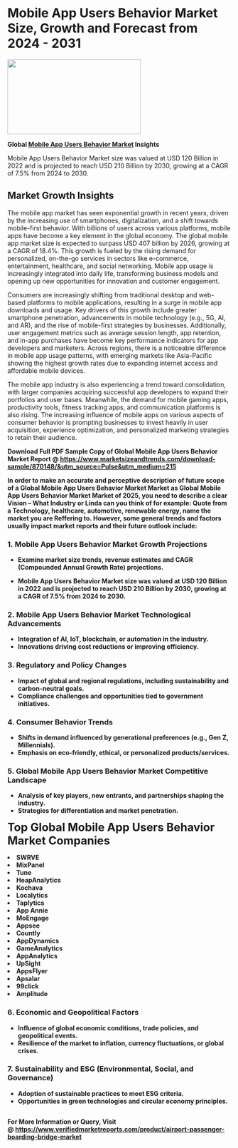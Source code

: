 <H1>Mobile App Users Behavior Market Size, Growth and Forecast from 2024 - 2031</H1><img class="aligncenter size-medium wp-image-584254" src="https://thirdeyenews.in/wp-content/uploads/2024/09/Global-Market-Research-300x168.jpeg" alt="" width="300" height="168" /><p><strong>Global&nbsp;<a href="https://www.marketsizeandtrends.com/download-sample/870148/&amp;utm_source=Pulse&amp;utm_medium=215">Mobile App Users Behavior Market</a> Insights</strong></p><p>Mobile App Users Behavior Market size was valued at USD 120 Billion in 2022 and is projected to reach USD 210 Billion by 2030, growing at a CAGR of 7.5% from 2024 to 2030.</p><p><h2>Market Growth Insights</h2> <p>The mobile app market has seen exponential growth in recent years, driven by the increasing use of smartphones, digitalization, and a shift towards mobile-first behavior. With billions of users across various platforms, mobile apps have become a key element in the global economy. The global mobile app market size is expected to surpass USD 407 billion by 2026, growing at a CAGR of 18.4%. This growth is fueled by the rising demand for personalized, on-the-go services in sectors like e-commerce, entertainment, healthcare, and social networking. Mobile app usage is increasingly integrated into daily life, transforming business models and opening up new opportunities for innovation and customer engagement.</p> <p><strong></strong></p> <p>Consumers are increasingly shifting from traditional desktop and web-based platforms to mobile applications, resulting in a surge in mobile app downloads and usage. Key drivers of this growth include greater smartphone penetration, advancements in mobile technology (e.g., 5G, AI, and AR), and the rise of mobile-first strategies by businesses. Additionally, user engagement metrics such as average session length, app retention, and in-app purchases have become key performance indicators for app developers and marketers. Across regions, there is a noticeable difference in mobile app usage patterns, with emerging markets like Asia-Pacific showing the highest growth rates due to expanding internet access and affordable mobile devices.</p> <p>The mobile app industry is also experiencing a trend toward consolidation, with larger companies acquiring successful app developers to expand their portfolios and user bases. Meanwhile, the demand for mobile gaming apps, productivity tools, fitness tracking apps, and communication platforms is also rising. The increasing influence of mobile apps on various aspects of consumer behavior is prompting businesses to invest heavily in user acquisition, experience optimization, and personalized marketing strategies to retain their audience.</p> <p><strong></p><p><span class=""><strong>Download Full PDF Sample Copy of Global Mobile App Users Behavior Market Report</strong> @ <a href="https://www.marketsizeandtrends.com/download-sample/870148/&amp;utm_source=Pulse&amp;utm_medium=215" target="_blank">https://www.marketsizeandtrends.com/download-sample/870148/&amp;utm_source=Pulse&amp;utm_medium=215</a></span></p><p>In order to make an accurate and perceptive description of future scope of a Global&nbsp;Mobile App Users Behavior Market Market as Global&nbsp;Mobile App Users Behavior Market Market of 2025, you need to describe a clear Vision &ndash; What Industry or Linda can you think of for example: Quote from a Technology, healthcare, automotive, renewable energy, name the market you are Reffering to. However, some general trends and factors usually impact market reports and their future outlook include:</p><h3>1.&nbsp;<strong>Mobile App Users Behavior Market Growth Projections</strong></h3><ul><li>Examine market size trends, revenue estimates and CAGR (Compounded Annual Growth Rate) projections.</li><li><p>Mobile App Users Behavior Market size was valued at USD 120 Billion in 2022 and is projected to reach USD 210 Billion by 2030, growing at a CAGR of 7.5% from 2024 to 2030.</p></li></ul><h3>2.&nbsp;<strong>Mobile App Users Behavior Market Technological Advancements</strong></h3><ul><li>Integration of AI, IoT, blockchain, or automation in the industry.</li><li>Innovations driving cost reductions or improving efficiency.</li></ul><h3>3.&nbsp;<strong>Regulatory and Policy Changes</strong></h3><ul><li>Impact of global and regional regulations, including sustainability and carbon-neutral goals.</li><li>Compliance challenges and opportunities tied to government initiatives.</li></ul><h3>4.&nbsp;<strong>Consumer Behavior Trends</strong></h3><ul><li>Shifts in demand influenced by generational preferences (e.g., Gen Z, Millennials).</li><li>Emphasis on eco-friendly, ethical, or personalized products/services.</li></ul><h3>5.&nbsp;<strong>Global Mobile App Users Behavior Market Competitive Landscape</strong></h3><ul><li>Analysis of key players, new entrants, and partnerships shaping the industry.</li><li>Strategies for differentiation and market penetration.</li></ul><p data-pm-slice="1 1 []"><span style="color: inherit; font-family: inherit; font-size: 25px;">Top Global Mobile App Users Behavior Market Companies</span></p><div class="" data-test-id=""><p><li>SWRVE</li><li> MixPanel</li><li> Tune</li><li> HeapAnalytics</li><li> Kochava</li><li> Localytics</li><li> Taplytics</li><li> App Annie</li><li> MoEngage</li><li> Appsee</li><li> Countly</li><li> AppDynamics</li><li> GameAnalytics</li><li> AppAnalytics</li><li> UpSight</li><li> AppsFlyer</li><li> Apsalar</li><li>99click</li><li> Amplitude</li></p></div><h3>6.&nbsp;<strong>Economic and Geopolitical Factors</strong></h3><ul><li>Influence of global economic conditions, trade policies, and geopolitical events.</li><li>Resilience of the market to inflation, currency fluctuations, or global crises.</li></ul><h3>7.&nbsp;<strong>Sustainability and ESG (Environmental, Social, and Governance)</strong></h3><ul><li>Adoption of sustainable practices to meet ESG criteria.</li><li>Opportunities in green technologies and circular economy principles.</li></ul><h2><strong style="font-size: 14px;">For More Information or Query, Visit @&nbsp;</strong><a style="background-color: #ffffff; font-size: 14px;" href="https://www.marketsizeandtrends.com/report/mobile-app-users-behavior-market/" target="_blank">https://www.verifiedmarketreports.com/product/airport-passenger-boarding-bridge-market</a></h2>
